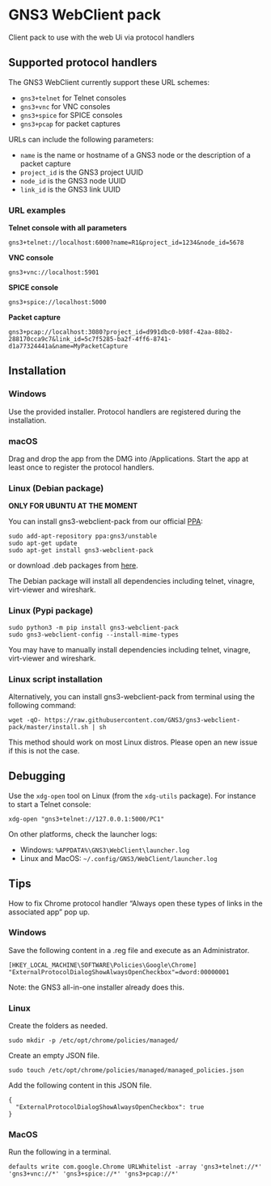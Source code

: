 # GNS3 WebClient pack

Client pack to use with the web Ui via protocol handlers

## Supported protocol handlers

The GNS3 WebClient currently support these URL schemes:

 * `gns3+telnet` for Telnet consoles
 * `gns3+vnc` for VNC consoles
 * `gns3+spice` for SPICE consoles
 * `gns3+pcap` for packet captures

URLs can include the following parameters:

 * `name` is the name or hostname of a GNS3 node or the description of a packet capture
 * `project_id` is the GNS3 project UUID
 * `node_id` is the GNS3 node UUID
 * `link_id` is the GNS3 link UUID

### URL examples

**Telnet console with all parameters**

`gns3+telnet://localhost:6000?name=R1&project_id=1234&node_id=5678`

**VNC console**

`gns3+vnc://localhost:5901`

**SPICE console**

`gns3+spice://localhost:5000`

**Packet capture**

`gns3+pcap://localhost:3080?project_id=d991dbc0-b98f-42aa-88b2-288170cca9c7&link_id=5c7f5285-ba2f-4ff6-8741-d1a77324441a&name=MyPacketCapture`

## Installation

### Windows

Use the provided installer. Protocol handlers are registered during the installation.

### macOS

Drag and drop the app from the DMG into /Applications. Start the app at least once to register the protocol handlers.

### Linux (Debian package)

**ONLY FOR UBUNTU AT THE MOMENT**

You can install gns3-webclient-pack from our official [PPA](https://launchpad.net/~gns3/+archive/ubuntu/unstable):


```
sudo add-apt-repository ppa:gns3/unstable
sudo apt-get update
sudo apt-get install gns3-webclient-pack
```

or download .deb packages from [here](https://launchpad.net/~gns3/+archive/ubuntu/unstable/+packages).

The Debian package will install all dependencies including telnet, vinagre, virt-viewer and wireshark.

### Linux (Pypi package)

```
sudo python3 -m pip install gns3-webclient-pack
sudo gns3-webclient-config --install-mime-types
```

You may have to manually install dependencies including telnet, vinagre, virt-viewer and wireshark.

### Linux script installation

Alternatively, you can install gns3-webclient-pack from terminal using the following command:

```
wget -qO- https://raw.githubusercontent.com/GNS3/gns3-webclient-pack/master/install.sh | sh
```

This method should work on most Linux distros. Please open an new issue if this is not the case.

## Debugging

Use the `xdg-open` tool on Linux (from the `xdg-utils` package). For instance to start a Telnet console:

`xdg-open "gns3+telnet://127.0.0.1:5000/PC1"`

On other platforms, check the launcher logs:

- Windows: `%APPDATA%\GNS3\WebClient\launcher.log`
- Linux and MacOS: `~/.config/GNS3/WebClient/launcher.log`

## Tips

How to fix Chrome protocol handler “Always open these types of links in the associated app” pop up.

### Windows

Save the following content in a .reg file and execute as an Administrator.

```
[HKEY_LOCAL_MACHINE\SOFTWARE\Policies\Google\Chrome]
"ExternalProtocolDialogShowAlwaysOpenCheckbox"=dword:00000001
```

Note: the GNS3 all-in-one installer already does this.

### Linux

Create the folders as needed.

`sudo mkdir -p /etc/opt/chrome/policies/managed/`

Create an empty JSON file.

`sudo touch /etc/opt/chrome/policies/managed/managed_policies.json`

Add the following content in this JSON file.

```
{
  "ExternalProtocolDialogShowAlwaysOpenCheckbox": true
}
```

### MacOS

Run the following in a terminal.

```
defaults write com.google.Chrome URLWhitelist -array 'gns3+telnet://*' 'gns3+vnc://*' 'gns3+spice://*' 'gns3+pcap://*'
```
